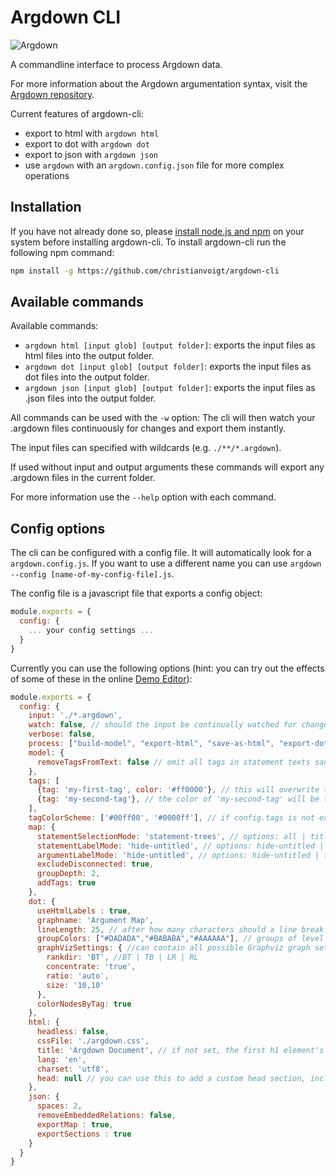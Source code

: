 # Argdown CLI

![Argdown](https://cdn.rawgit.com/christianvoigt/argdown-cli/master/argdown-mark.svg)

A commandline interface to process Argdown data.

For more information about the Argdown argumentation syntax, visit the [Argdown repository](https://github.com/christianvoigt/argdown).

Current features of argdown-cli:

  - export to html with `argdown html`
  - export to dot  with `argdown dot`
  - export to json with `argdown json`
  - use `argdown` with an `argdown.config.json` file for more complex operations

## Installation

If you have not already done so, please [install node.js and npm](https://docs.npmjs.com/getting-started/installing-node) on your system before installing argdown-cli. To install argdown-cli run the following npm command:

```bash
npm install -g https://github.com/christianvoigt/argdown-cli
```

## Available commands

Available commands:

  - `argdown html [input glob] [output folder]`: exports the input files as html files into the output folder.
  - `argdown dot [input glob] [output folder]`: exports the input files as dot files into the output folder.
  - `argdown json [input glob] [output folder]`: exports the input files as .json files into the output folder.
  
All commands can be used with the `-w` option: The cli will then watch your .argdown files continuously for changes and export them instantly.

The input files can specified with wildcards (e.g. `./**/*.argdown`).

If used without input and output arguments these commands will export any .argdown files in the current folder.

For more information use the `--help` option with each command.

## Config options

The cli can be configured with a config file. It will automatically look for a `argdown.config.js`. If you want to use a different name you can use `argdown --config [name-of-my-config-file].js`.

The config file is a javascript file that exports a config object: 

```JavaScript
module.exports = {
  config: {
    ... your config settings ...
  }
}
```

Currently you can use the following options (hint: you can try out the effects of some of these in the online [Demo Editor](http://christianvoigt.github.io/argdown)):

```JavaScript
module.exports = {
  config: {
    input: './*.argdown',
    watch: false, // should the input be continually watched for changes?
    verbose: false,
    process: ["build-model", "export-html", "save-as-html", "export-dot", "save-as-dot",], //just as an example, this will export to html and dot at the same time. If a process is defined, the config file can be run without a command (by entering `argdown`)
    model: {
      removeTagsFromText: false // omit all tags in statement texts sand argument descriptions
    },
    tags: [
      {tag: 'my-first-tag', color: '#ff0000'}, // this will overwrite tagColorScheme[0]
      {tag: 'my-second-tag'}, // the color of 'my-second-tag' will be tagColorScheme[1]
    ],
    tagColorScheme: ['#00ff00', '#0000ff'], // if config.tags is not existing, tag colors will be applied in the order of occurrence in the Argdown file, otherwise the order in config tags determines tag colors
    map: {
      statementSelectionMode: 'statement-trees', // options: all | titled | roots | statement-trees | with-relations
      statementLabelMode: 'hide-untitled', // options: hide-untitled | title | description
      argumentLabelMode: 'hide-untitled', // options: hide-untitled | title | text
      excludeDisconnected: true,
      groupDepth: 2,
      addTags: true
    },
    dot: {
      useHtmlLabels : true,
      graphname: 'Argument Map',
      lineLength: 25, // after how many characters should a line break be inserted?
      groupColors: ["#DADADA","#BABABA","#AAAAAA"], // groups of level 0 will be colored with groupColors[0]
      graphVizSettings: { //can contain all possible Graphviz graph settings
        rankdir: 'BT', //BT | TB | LR | RL
        concentrate: 'true',
        ratio: 'auto',
        size: '10,10'
      },
      colorNodesByTag: true      
    },
    html: {
      headless: false,
      cssFile: './argdown.css',
      title: 'Argdown Document', // if not set, the first h1 element's content will be taken
      lang: 'en',
      charset: 'utf8',
      head: null // you can use this to add a custom head section, including doctype and opening html tag 
    },
    json: {
      spaces: 2,
      removeEmbeddedRelations: false,
      exportMap : true,
      exportSections : true
    }
  }
}
```
